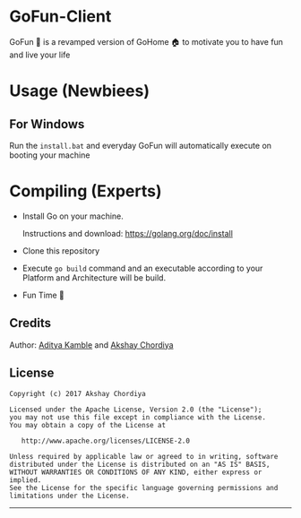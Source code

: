 # GoFun-Client
GoFun 🎉 is a revamped version of GoHome 🏠 to motivate you to have fun and live your life

# Usage (Newbiees)

## For Windows
Run the `install.bat` and everyday GoFun will automatically execute on booting your machine

# Compiling (Experts)

- Install Go on your machine.

  Instructions and download: https://golang.org/doc/install
- Clone this repository
- Execute `go build` command and an executable according to your Platform and Architecture will be build.
- Fun Time 🎉

Credits
-------

Author: [Aditya Kamble](https://github.com/adityakamble49) and [Akshay Chordiya](https://github.com/AkshayChordiya)

License
-------

    Copyright (c) 2017 Akshay Chordiya

    Licensed under the Apache License, Version 2.0 (the "License");
    you may not use this file except in compliance with the License.
    You may obtain a copy of the License at

       http://www.apache.org/licenses/LICENSE-2.0

    Unless required by applicable law or agreed to in writing, software
    distributed under the License is distributed on an "AS IS" BASIS,
    WITHOUT WARRANTIES OR CONDITIONS OF ANY KIND, either express or implied.
    See the License for the specific language governing permissions and
    limitations under the License.


---
